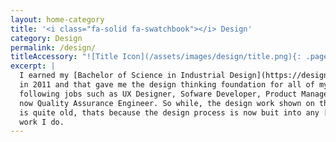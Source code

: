```yaml
---
layout: home-category
title: '<i class="fa-solid fa-swatchbook"></i> Design'
category: Design
permalink: /design/
titleAccessory: "![Title Icon](/assets/images/design/title.png){: .page-title .reflect .below-sm .round-none }"
excerpt: |
  I earned my [Bachelor of Science in Industrial Design](https://design.sfsu.edu/bachelor-science-industrial-design) 
  in 2011 and that gave me the design thinking foundation for all of my
  following jobs such as UX Designer, Sofware Developer, Product Manager, and
  now Quality Assurance Engineer. So while, the design work shown on this page
  is quite old, thats because the design process is now buit into any [App](/apps) 
  work I do.
---
```

